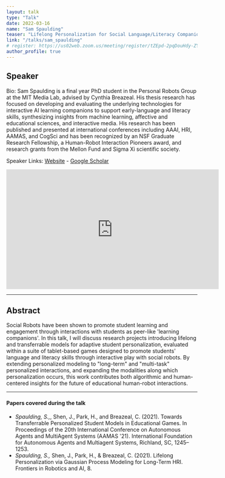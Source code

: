 ```yaml
---
layout: talk
type: "Talk"
date: 2022-03-16
name: "Sam Spaulding"
teaser: "Lifelong Personalization for Social Language/Literacy Companions: Interactive Student Modeling Across Tasks and Over Time"
link: "/talks/sam_spaulding" 
# register: https://us02web.zoom.us/meeting/register/tZEpd-2pqDouHdy-ZYsGVgVlo_5ViHdogK9X 
author_profile: true
---
```



## Speaker
Bio: Sam Spaulding is a final year PhD student in the Personal Robots Group at the MIT Media Lab, advised by Cynthia Breazeal. His thesis research has focused on developing and evaluating the underlying technologies for interactive AI learning companions to support early-language and literacy skills, synthesizing insights from machine learning, affective and educational sciences, and interactive media. His research has been published and presented at international conferences including AAAI, HRI, AAMAS, and CogSci and has been recognized by an NSF Graduate Research Fellowship, a Human-Robot Interaction Pioneers award, and research grants from the Mellon Fund and Sigma Xi scientific society.

Speaker Links: [Website](https://www.samspaulding.com/) - [Google Scholar](https://scholar.google.com/citations?hl=en&user=uZvvcgUAAAAJ&view_op=list_works&sortby=pubdate)

<iframe width="560" height="315" src="https://www.youtube.com/embed/NZfJ79WdNG0" title="YouTube video player" frameborder="0" allow="accelerometer; autoplay; clipboard-write; encrypted-media; gyroscope; picture-in-picture" allowfullscreen></iframe>

---

## Abstract
Social Robots have been shown to promote student learning and engagement through interactions with students as peer-like 'learning companions'. In this talk, I will discuss research projects introducing lifelong and transferrable models for adaptive student personalization, evaluated within a suite of tablet-based games designed to promote students' language and literacy skills through interactive play with social robots. By extending personalized modeling to "long-term" and "multi-task" personalized interactions, and expanding the modalities along which personalization occurs, this work contributes both algorithmic and human-centered insights for the future of educational human-robot interactions.

---

#### Papers covered during the talk
* *Spaulding, S.,*, Shen, J., Park, H., and Breazeal, C. (2021). Towards Transferrable Personalized Student Models in Educational Games. In Proceedings of the 20th International Conference on Autonomous Agents and MultiAgent Systems (AAMAS '21). International Foundation for Autonomous Agents and Multiagent Systems, Richland, SC, 1245–1253.
* *Spaulding, S.,* Shen, J., Park, H., & Breazeal, C. (2021). Lifelong Personalization via Gaussian Process Modeling for Long-Term HRI. Frontiers in Robotics and AI, 8.
